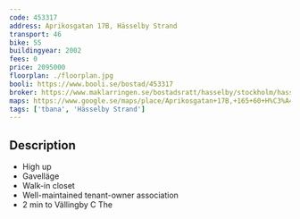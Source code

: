 ```yaml
---
code: 453317
address: Aprikosgatan 17B, Hässelby Strand
transport: 46
bike: 55
buildingyear: 2002
fees: 0
price: 2095000
floorplan: ./floorplan.jpg
booli: https://www.booli.se/bostad/453317
broker: https://www.maklarringen.se/bostadsratt/hasselby/stockholm/hasselby-strand/aprikosgatan-17b-mh-obj21232_1761152741
maps: https://www.google.se/maps/place/Aprikosgatan+17B,+165+60+H%C3%A4sselby/@59.361704,17.8399887,17z/data=!4m13!1m7!3m6!1s0x465f9fdee2c4bcd1:0x996a10377ee20977!2sAprikosgatan+17B,+165+60+H%C3%A4sselby!3b1!8m2!3d59.3617013!4d17.8421774!3m4!1s0x465f9fdee2c4bcd1:0x996a10377ee20977!8m2!3d59.3617013!4d17.8421774
tags: ['tbana', 'Hässelby Strand']
---
```


## Description
- High up
- Gavelläge
- Walk-in closet
- Well-maintained tenant-owner association
- 2 min to Vällingby C The